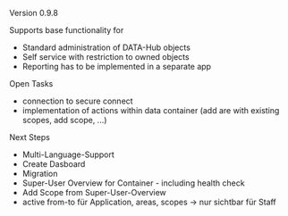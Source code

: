 Version 0.9.8

Supports base functionality for 
- Standard administration of DATA-Hub objects
- Self service with restriction to owned objects
- Reporting has to be implemented in a separate app

Open Tasks
- connection to secure connect
- implementation of actions within data container (add are with existing scopes, add scope, ...)

Next Steps
- Multi-Language-Support
- Create Dasboard 
- Migration
- Super-User Overview for Container - including health check
- Add Scope from Super-User-Overview
- active from-to für Application, areas, scopes -> nur sichtbar für Staff 
